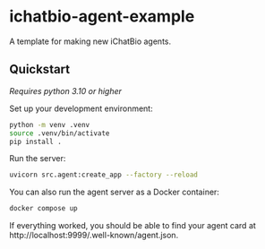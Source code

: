 # ichatbio-agent-example

A template for making new iChatBio agents.

## Quickstart

*Requires python 3.10 or higher*

Set up your development environment:

```bash
python -m venv .venv
source .venv/bin/activate
pip install .
```

Run the server:

```bash
uvicorn src.agent:create_app --factory --reload
```

You can also run the agent server as a Docker container:

```bash
docker compose up
```

If everything worked, you should be able to find your agent card at http://localhost:9999/.well-known/agent.json.
